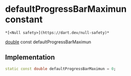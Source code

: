 


# defaultProgressBarMaximun constant




    *[<Null safety>](https://dart.dev/null-safety)*


[double](https://api.flutter.dev/flutter/dart-core/double-class.html) const defaultProgressBarMaximun
  







## Implementation

```dart
static const double defaultProgressBarMaximun = 0;


```







